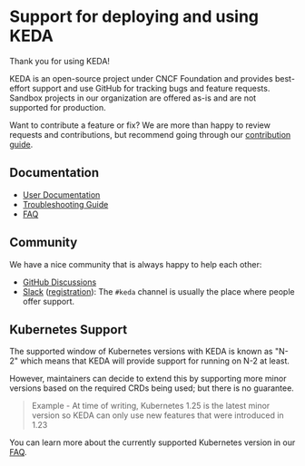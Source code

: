 # Support for deploying and using KEDA

Thank you for using KEDA!

KEDA is an open-source project under CNCF Foundation and provides best-effort support and use GitHub for tracking bugs and feature requests. Sandbox projects in our organization are offered as-is and are not supported for production.

Want to contribute a feature or fix? We are more than happy to review requests and contributions, but recommend going through our [contribution guide](https://github.com/kedacore/keda/blob/main/CONTRIBUTING.md).

## Documentation

* [User Documentation](https://keda.sh/)
* [Troubleshooting Guide](https://keda.sh/docs/latest/troubleshooting/)
* [FAQ](https://keda.sh/docs/latest/faq/)

## Community

We have a nice community that is always happy to help each other:

* [GitHub Discussions](https://github.com/kedacore/keda/discussions/new)
* [Slack](https://kubernetes.slack.com) ([registration](http://slack.k8s.io)):
The `#keda` channel is usually the place where people offer support.

## Kubernetes Support

The supported window of Kubernetes versions with KEDA is known as "N-2" which means that KEDA will provide support for running on N-2 at least.

However, maintainers can decide to extend this by supporting more minor versions based on the required CRDs being used; but there is no guarantee.

> Example - At time of writing, Kubernetes 1.25 is the latest minor version so KEDA can only use new features that were introduced in 1.23

You can learn more about the currently supported Kubernetes version in our [FAQ](https://keda.sh/docs/latest/faq/).
